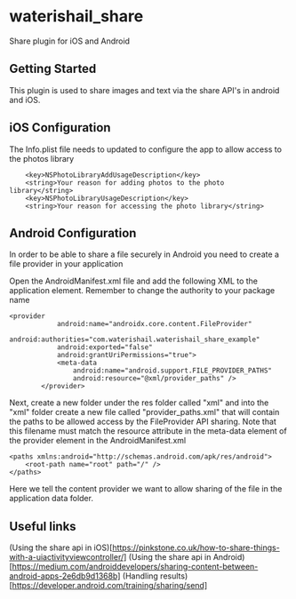 # waterishail_share

Share plugin for iOS and Android

## Getting Started

This plugin is used to share images and text via the share API's in android and iOS.

## iOS Configuration
The Info.plist file needs to updated to configure the app to allow access to the photos library

```
	<key>NSPhotoLibraryAddUsageDescription</key>
	<string>Your reason for adding photos to the photo library</string>
	<key>NSPhotoLibraryUsageDescription</key>
	<string>Your reason for accessing the photo library</string>
```

## Android Configuration
In order to be able to share a file securely in Android you need to create a file provider in your application

Open the AndroidManifest.xml file and add the following XML to the application element. Remember to change the 
authority to your package name

```
<provider
            android:name="androidx.core.content.FileProvider"
            android:authorities="com.waterishail.waterishail_share_example"
            android:exported="false"
            android:grantUriPermissions="true">
            <meta-data
                android:name="android.support.FILE_PROVIDER_PATHS"
                android:resource="@xml/provider_paths" />
        </provider>
``` 

Next, create a new folder under the res folder called "xml" and into the "xml" 
folder create a new file called "provider_paths.xml" that will contain the paths to be allowed access by
the FileProvider API sharing. Note that this filename must match the resource attribute in the meta-data element
of the provider element in the AndroidManifest.xml

```
<paths xmlns:android="http://schemas.android.com/apk/res/android">
    <root-path name="root" path="/" />
</paths>
```

Here we tell the content provider we want to allow sharing of the file in the application data folder.

 
## Useful links
(Using the share api in iOS)[https://pinkstone.co.uk/how-to-share-things-with-a-uiactivityviewcontroller/]
(Using the share api in Android)[https://medium.com/androiddevelopers/sharing-content-between-android-apps-2e6db9d1368b]
(Handling results)[https://developer.android.com/training/sharing/send]
